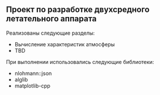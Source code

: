 ## Проект по разработке двухсредного летательного аппарата

Реализованы следующие разделы:

- Вычисление характеристик атмосферы
- TBD

При выполнении использовались следующие библиотеки:

- nlohmann::json
- alglib
- matplotlib-cpp
